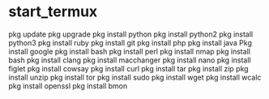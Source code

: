 # start_termux


pkg update
pkg upgrade
pkg install python
pkg install python2
pkg install python3
pkg install ruby
pkg install git
pkg install php
pkg install java
Pkg install google
pkg install bash
pkg install perl
pkg install nmap
pkg install bash
pkg install clang
pkg install macchanger
pkg install nano
pkg install figlet
pkg install cowsay
pkg install curl
pkg install tar
pkg install zip
pkg install unzip
pkg install tor
pkg install sudo
pkg install wget
pkg install wcalc
pkg install openssl
pkg install bmon

